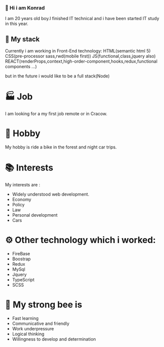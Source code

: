### 🙍 **Hi i am Konrad**
I am 20 years old boy.I finished IT technical and i have been started IT study in this year.



## 🔨 My stack

Currently i am working in Front-End technology:
HTML(semantic html 5)
CSS(pre-processor sass,rwd(mobile first))
JS(functional,class,jquery also)
REACT(renderProps,context,high-order-component,hooks,redux,functional components ...)



but in the future i would like to be a full stack(Node)

# 🏭 Job

I am looking for a my first job remote or in Cracow.

# 🚴 Hobby

My hobby is ride a bike in the forest and night car trips.

# 📚 Interests
My interests are :
- Widely understood web development.
- Economy
- Policy
- Law
- Personal development
- Cars

# ⚙️ Other technology which i worked:
- FireBase
- Boostrap
- Redux
- MySql
- Jquery
- TypeScript
- SCSS

# 💪 My strong bee is
- Fast learning
- Communicative and friendly
- Work underpressure
- Logical thinking
- Willingness to develop and determination
